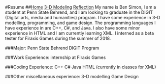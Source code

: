 
#Resume
##[Home]() [3-D Modeling]() [Reflection]()
My name is Ben Simon, I am a student at Penn State Behrend, and I am looking to graduate in the DIGIT (Digital arts, media and humanities) program. I have some experience in 3-D modelling, programming, and game design. The programming languages I have experience in are C++, C#, and Java. I also have some minor experience in HTML and I am currently learning XML. I interned as a beta tester for Firaxis Games during the summer of 2018.

###Major:
Penn State Behrend DIGIT Program

###Work Experience:
internship at Firaxis Games

###Coding Experience:
C++
C#
Java
HTML
(currently in classes for XML)

###Other miscellaneous experience:
3-D modelling
Game Design

